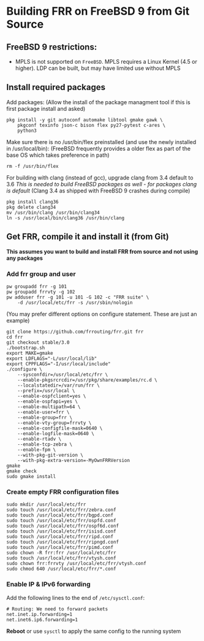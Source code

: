 Building FRR on FreeBSD 9 from Git Source
=========================================

FreeBSD 9 restrictions:
-----------------------

- MPLS is not supported on `FreeBSD`. MPLS requires a Linux Kernel
  (4.5 or higher). LDP can be built, but may have limited use 
  without MPLS
  
Install required packages
-------------------------

Add packages:
(Allow the install of the package managment tool if this is first package 
install and asked)  

    pkg install -y git autoconf automake libtool gmake gawk \
        pkgconf texinfo json-c bison flex py27-pytest c-ares \
        python3

Make sure there is no /usr/bin/flex preinstalled (and use the newly
installed in /usr/local/bin):
(FreeBSD frequently provides a older flex as part of the base OS which
takes preference in path)

    rm -f /usr/bin/flex

For building with clang (instead of gcc), upgrade clang from 3.4 default to 3.6 *This is needed to build FreeBSD packages as well - for packages clang is default* (Clang 3.4 as shipped with FreeBSD 9 crashes during compile)

    pkg install clang36
    pkg delete clang34
    mv /usr/bin/clang /usr/bin/clang34
    ln -s /usr/local/bin/clang36 /usr/bin/clang

Get FRR, compile it and install it (from Git)
---------------------------------------------

**This assumes you want to build and install FRR from source and not
using any packages**

### Add frr group and user

    pw groupadd frr -g 101
    pw groupadd frrvty -g 102
    pw adduser frr -g 101 -u 101 -G 102 -c "FRR suite" \
        -d /usr/local/etc/frr -s /usr/sbin/nologin

(You may prefer different options on configure statement. These are just
an example)

    git clone https://github.com/frrouting/frr.git frr
    cd frr
    git checkout stable/3.0
    ./bootstrap.sh
    export MAKE=gmake
    export LDFLAGS="-L/usr/local/lib"
    export CPPFLAGS="-I/usr/local/include"
    ./configure \
        --sysconfdir=/usr/local/etc/frr \
        --enable-pkgsrcrcdir=/usr/pkg/share/examples/rc.d \
        --localstatedir=/var/run/frr \
        --prefix=/usr/local \
        --enable-ospfclient=yes \
        --enable-ospfapi=yes \
        --enable-multipath=64 \
        --enable-user=frr \
        --enable-group=frr \
        --enable-vty-group=frrvty \
        --enable-configfile-mask=0640 \
        --enable-logfile-mask=0640 \
        --enable-rtadv \
        --enable-tcp-zebra \
        --enable-fpm \
        --with-pkg-git-version \
        --with-pkg-extra-version=-MyOwnFRRVersion   
    gmake
    gmake check
    sudo gmake install

### Create empty FRR configuration files
    sudo mkdir /usr/local/etc/frr
    sudo touch /usr/local/etc/frr/zebra.conf
    sudo touch /usr/local/etc/frr/bgpd.conf
    sudo touch /usr/local/etc/frr/ospfd.conf
    sudo touch /usr/local/etc/frr/ospf6d.conf
    sudo touch /usr/local/etc/frr/isisd.conf
    sudo touch /usr/local/etc/frr/ripd.conf
    sudo touch /usr/local/etc/frr/ripngd.conf
    sudo touch /usr/local/etc/frr/pimd.conf
    sudo chown -R frr:frr /usr/local/etc/frr
    sudo touch /usr/local/etc/frr/vtysh.conf
    sudo chown frr:frrvty /usr/local/etc/frr/vtysh.conf
    sudo chmod 640 /usr/local/etc/frr/*.conf

### Enable IP & IPv6 forwarding

Add the following lines to the end of `/etc/sysctl.conf`:

    # Routing: We need to forward packets
    net.inet.ip.forwarding=1
    net.inet6.ip6.forwarding=1

**Reboot** or use `sysctl` to apply the same config to the running system
